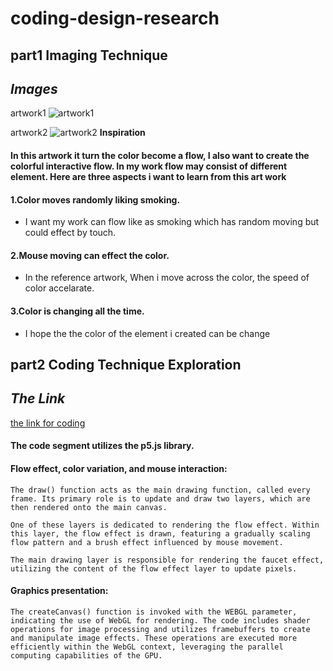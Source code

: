 # coding-design-research
## **part1 Imaging Technique** 
## *Images*
artwork1
![artwork1](readmeImages/artwork.png)

artwork2
![artwork2](readmeImages/artwork.png)
**Inspiration**
#### In this artwork it turn the color become a flow, I also want to create the colorful interactive flow. In my work flow may consist of different element. Here are three aspects i want to learn from this art work


#### 1.Color moves randomly liking smoking.
- I want my work can flow like as smoking which has random moving but could effect by touch.
#### 2.Mouse moving can effect the color. 
- In the reference artwork, When i move across the color, the speed of color accelarate. 
#### 3.Color is changing all the time.
- I hope the the color of the element i created can be change 


## **part2 Coding Technique Exploration** 

## *The Link*
  [the link for coding](https://openprocessing.org/sketch/2152011)

#### The code segment utilizes the p5.js library.


#### Flow effect, color variation, and mouse interaction:

```
The draw() function acts as the main drawing function, called every frame. Its primary role is to update and draw two layers, which are then rendered onto the main canvas.

One of these layers is dedicated to rendering the flow effect. Within this layer, the flow effect is drawn, featuring a gradually scaling flow pattern and a brush effect influenced by mouse movement.

The main drawing layer is responsible for rendering the faucet effect, utilizing the content of the flow effect layer to update pixels.
```

#### Graphics presentation:

```
The createCanvas() function is invoked with the WEBGL parameter, indicating the use of WebGL for rendering. The code includes shader operations for image processing and utilizes framebuffers to create and manipulate image effects. These operations are executed more efficiently within the WebGL context, leveraging the parallel computing capabilities of the GPU.
```

